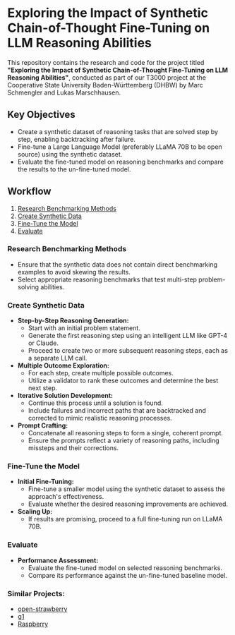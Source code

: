 # Exploring the Impact of Synthetic Chain-of-Thought Fine-Tuning on LLM Reasoning Abilities

This repository contains the research and code for the project titled **"Exploring the Impact of Synthetic Chain-of-Thought Fine-Tuning on LLM Reasoning Abilities"**, conducted as part of our T3000 project at the Cooperative State University Baden-Württemberg (DHBW) by Marc Schmengler and Lukas Marschhausen.

## Key Objectives

- Create a synthetic dataset of reasoning tasks that are solved step by step, enabling backtracking after failure.
- Fine-tune a Large Language Model (preferably LLaMA 70B to be open source) using the synthetic dataset.
- Evaluate the fine-tuned model on reasoning benchmarks and compare the results to the un-fine-tuned model.

## Workflow

1. [Research Benchmarking Methods](#research-benchmarking-methods)
2. [Create Synthetic Data](#create-synthetic-data)
3. [Fine-Tune the Model](#fine-tune-the-model)
4. [Evaluate](#evaluate)

### Research Benchmarking Methods

- Ensure that the synthetic data does not contain direct benchmarking examples to avoid skewing the results.
- Select appropriate reasoning benchmarks that test multi-step problem-solving abilities.

### Create Synthetic Data

- **Step-by-Step Reasoning Generation:**
  - Start with an initial problem statement.
  - Generate the first reasoning step using an intelligent LLM like GPT-4 or Claude.
  - Proceed to create two or more subsequent reasoning steps, each as a separate LLM call.
- **Multiple Outcome Exploration:**
  - For each step, create multiple possible outcomes.
  - Utilize a validator to rank these outcomes and determine the best next step.
- **Iterative Solution Development:**
  - Continue this process until a solution is found.
  - Include failures and incorrect paths that are backtracked and corrected to mimic realistic reasoning processes.
- **Prompt Crafting:**
  - Concatenate all reasoning steps to form a single, coherent prompt.
  - Ensure the prompts reflect a variety of reasoning paths, including missteps and their corrections.

### Fine-Tune the Model

- **Initial Fine-Tuning:**
  - Fine-tune a smaller model using the synthetic dataset to assess the approach's effectiveness.
  - Evaluate whether the desired reasoning improvements are achieved.
- **Scaling Up:**
  - If results are promising, proceed to a full fine-tuning run on LLaMA 70B.

### Evaluate

- **Performance Assessment:**
  - Evaluate the fine-tuned model on selected reasoning benchmarks.
  - Compare its performance against the un-fine-tuned baseline model.

### Similar Projects:
- [open-strawberry](https://github.com/pseudotensor/open-strawberry)
- [g1](https://github.com/bklieger-groq/g1)
- [Raspberry](https://github.com/daveshap/Raspberry)
